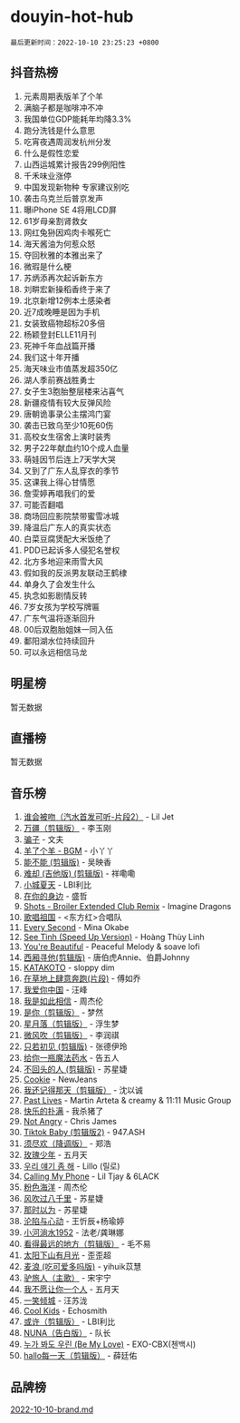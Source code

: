 # douyin-hot-hub

`最后更新时间：2022-10-10 23:25:23 +0800`

## 抖音热榜

1. 元素周期表版羊了个羊
1. 满脑子都是咖啡冲不冲
1. 我国单位GDP能耗年均降3.3%
1. 跑分洗钱是什么意思
1. 吃宵夜遇周润发杭州分发
1. 什么是假性恋爱
1. 山西运城累计报告299例阳性
1. 千禾味业涨停
1. 中国发现新物种 专家建议别吃
1. 袭击乌克兰后普京发声
1. 曝iPhone SE 4将用LCD屏
1. 61岁母亲割肾救女
1. 网红兔狲因鸡肉卡喉死亡
1. 海天酱油为何惹众怒
1. 夺回秋雅的本雅出来了
1. 微瑕是什么梗
1. 苏炳添再次起诉新东方
1. 刘畊宏新操稻香终于来了
1. 北京新增12例本土感染者
1. 近7成晚睡是因为手机
1. 女装致癌物超标20多倍
1. 杨颖登封ELLE11月刊
1. 死神千年血战篇开播
1. 我们这十年开播
1. 海天味业市值蒸发超350亿
1. 湖人季前赛战胜勇士
1. 女子生3胞胎整层楼来沾喜气
1. 新疆疫情有较大反弹风险
1. 唐朝诡事录公主摆鸿门宴
1. 袭击已致乌至少10死60伤
1. 高校女生宿舍上演时装秀
1. 男子22年献血约10个成人血量
1. 萌娃因节后连上7天学大哭
1. 又到了广东人乱穿衣的季节
1. 这课我上得心甘情愿
1. 詹雯婷再唱我们的爱
1. 可能否翻唱
1. 商场回应影院禁带蜜雪冰城
1. 降温后广东人的真实状态
1. 白菜豆腐煲配大米饭绝了
1. PDD已起诉多人侵犯名誉权
1. 北方多地迎来雨雪大风
1. 假如我的反派男友联动王鹤棣
1. 单身久了会发生什么
1. 执念如影剧情反转
1. 7岁女孩为学校写牌匾
1. 广东气温将逐渐回升
1. 00后双胞胎姐妹一同入伍
1. 鄱阳湖水位持续回升
1. 可以永远相信马龙

## 明星榜

暂无数据

## 直播榜

暂无数据

## 音乐榜

1. [谁会被吻（汽水首发可听-片段2）](https://sf3-cdn-tos.douyinstatic.com/obj/tos-cn-ve-2774/b4aa7945c88d491584f57caea87b054c) - Lil Jet
1. [万疆（剪辑版）](https://sf6-cdn-tos.douyinstatic.com/obj/tos-cn-ve-2774/59f5b22062174b639df7640423f84460) - 李玉刚
1. [骗子]() - 文夫
1. [羊了个羊 - BGM](https://sf3-cdn-tos.douyinstatic.com/obj/tos-cn-ve-2774/c74e9f73da7e495fa6854c61c78a6765) - 小丫丫
1. [能不能 (剪辑版)](https://sf6-cdn-tos.douyinstatic.com/obj/tos-cn-ve-2774/fc4a6c45b4a34277ba4088e1d7fdff98) - 吴映香
1. [难却 (吉他版) (剪辑版)](https://sf6-cdn-tos.douyinstatic.com/obj/tos-cn-ve-2774/28b5f782f9944ca399e9078a30c9697a) - 祥嘞嘞
1. [小城夏天]() - LBI利比
1. [在你的身边](https://sf3-cdn-tos.douyinstatic.com/obj/tos-cn-ve-2774/9dce2ee6c9f84c17a6d68458730d7ae8) - 盛哲
1. [Shots - Broiler Extended Club Remix]() - Imagine Dragons
1. [歌唱祖国]() - <东方红>合唱队
1. [Every Second](https://sf6-cdn-tos.douyinstatic.com/obj/tos-cn-ve-2774/c8b7e582feca4fe5ba73b1af1666fbfc) - Mina Okabe
1. [See Tình (Speed Up Version)](https://sf3-cdn-tos.douyinstatic.com/obj/tos-cn-ve-2774/d17f4144d6544f5482aa8a0601b602e0) - Hoàng Thùy Linh
1. [You're Beautiful](https://sf3-cdn-tos.douyinstatic.com/obj/tos-cn-ve-2774/95be745d658f43fe9be3642ce0d729a2) - Peaceful Melody & soave lofi
1. [西厢寻他(剪辑版)](https://sf6-cdn-tos.douyinstatic.com/obj/tos-cn-ve-2774/e6fffa033a174a2cb6425bfcc28b7d5d) - 唐伯虎Annie、伯爵Johnny
1. [KATAKOTO](https://sf3-cdn-tos.douyinstatic.com/obj/tos-cn-ve-2774/6bcb17646872445da696fd2975b9f587) - sloppy dim
1. [在草地上肆意奔跑(片段)](https://sf3-cdn-tos.douyinstatic.com/obj/tos-cn-ve-2774/53a701c9c2fa45a0b21bb0c91aa90880) - 傅如乔
1. [我爱你中国]() - 汪峰
1. [我是如此相信]() - 周杰伦
1. [是你（剪辑版）](https://sf3-cdn-tos.douyinstatic.com/obj/tos-cn-ve-2774/46019dae783c4c969944217fe1cfafc4) - 梦然
1. [星月落（剪辑版）](https://sf6-cdn-tos.douyinstatic.com/obj/tos-cn-ve-2774/64f6a265eb564060b6567ad99582aaca) - 浮生梦
1. [微风吹（剪辑版）]() - 李润祺
1. [只若初见 (剪辑版)]() - 张德伊玲
1. [给你一瓶魔法药水](https://sf6-cdn-tos.douyinstatic.com/obj/tos-cn-ve-2774/7feb593ee8de4da69c1370c49d58b610) - 告五人
1. [不回头的人 (剪辑版)]() - 苏星婕
1. [Cookie](https://sf6-cdn-tos.douyinstatic.com/obj/tos-cn-ve-2774/25c33d7d3a304d978b4b10c503bcc8fc) - NewJeans
1. [我还记得那天（剪辑版）]() - 沈以诚
1. [Past Lives](https://sf6-cdn-tos.douyinstatic.com/obj/tos-cn-ve-2774/e75cfe0f1fa54d25951fc9e1411226aa) - Martin Arteta & creamy & 11:11 Music Group
1. [快乐的扑满]() - 我杀猪了
1. [Not Angry](https://sf6-cdn-tos.douyinstatic.com/obj/tos-cn-ve-2774/651f30a826dc43cbb6becf6b048f9541) - Chris James
1. [Tiktok Baby (剪辑版2)](https://sf3-cdn-tos.douyinstatic.com/obj/tos-cn-ve-2774/409234e9be76489d9e51cf47453104f6) - 947.ASH
1. [须尽欢（降调版）]() - 郑浩
1. [玫瑰少年]() - 五月天
1. [우리 얘기 좀 해](https://sf6-cdn-tos.douyinstatic.com/obj/tos-cn-ve-2774/afc1629a9ee04271a707e43c2dd2fbd3) - Lillo (릴로)
1. [Calling My Phone](https://sf6-cdn-tos.douyinstatic.com/obj/tos-cn-ve-2774/3126c3e48d8b4a0bb3254fc24a80029e) - Lil Tjay & 6LACK
1. [粉色海洋]() - 周杰伦
1. [风吹过八千里](https://sf3-cdn-tos.douyinstatic.com/obj/tos-cn-ve-2774/a1a6ff5c96de4f13890fedc3fd6d4c76) - 苏星婕
1. [那时以为]() - 苏星婕
1. [沦陷与心动]() - 王忻辰+杨瑜婷
1. [小河淌水1952]() - 法老/龚琳娜
1. [看得最远的地方（剪辑版）](https://sf6-cdn-tos.douyinstatic.com/obj/tos-cn-ve-2774/7e3cdc91401846d0a5a08ac34c7105ad) - 毛不易
1. [太阳下山有月光]() - 歪歪超
1. [麦浪 (吃可爱多吗版)](https://sf6-cdn-tos.douyinstatic.com/obj/tos-cn-ve-2774/fb2bf2aaa2854aaa8ec0fcfabbee4bd8) - yihuik苡慧
1. [驴旅人（主歌）]() - 宋宇宁
1. [我不愿让你一个人]() - 五月天
1. [ 一笑倾城](https://sf6-cdn-tos.douyinstatic.com/obj/tos-cn-ve-2774/cb539248cc6e4add8fdc39683808c267) - 汪苏泷
1. [Cool Kids](https://sf6-cdn-tos.douyinstatic.com/obj/tos-cn-ve-2774/bb53961b549943f2b97f436a450f92d3) - Echosmith
1. [或许（剪辑版）](https://sf3-cdn-tos.douyinstatic.com/obj/tos-cn-ve-2774/9f28eadc95fd446ea33d23555c7f02ed) - LBI利比
1. [NUNA（告白版）](https://sf6-cdn-tos.douyinstatic.com/obj/tos-cn-ve-2774/a65828cbd8ce41a78a430a58b49f4feb) - 队长
1. [누가 봐도 우린 (Be My Love)](https://sf6-cdn-tos.douyinstatic.com/obj/tos-cn-ve-2774/82c95bb0e16940f0b30a04f3fc741af7) - EXO-CBX(첸백시)
1. [hallo每一天（剪辑版）](https://sf6-cdn-tos.douyinstatic.com/obj/tos-cn-ve-2774/e212772f9d4842e3a75837471eff7f63) - 薛廷佑

## 品牌榜

[2022-10-10-brand.md](2022-10-10-brand.md)
